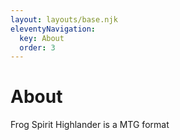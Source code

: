 ```yaml
---
layout: layouts/base.njk
eleventyNavigation:
  key: About
  order: 3
---
```

# About

Frog Spirit Highlander is a MTG format

